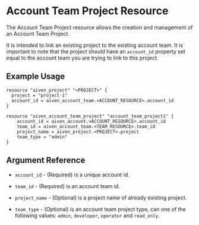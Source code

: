 # Account Team Project Resource

The Account Team Project resource allows the creation and management of an Account Team Project.

It is intended to link an existing project to the existing account team. 
It is important to note that the project should have an `account_id` property set equal to the
account team you are trying to link to this project. 

## Example Usage

```hcl
resource "aiven_project" "<PROJECT>" {
  project = "project-1"
  account_id = aiven_account_team.<ACCOUNT_RESOURCE>.account_id
}

resource "aiven_account_team_project" "account_team_project1" {
    account_id = aiven_account.<ACCOUNT_RESOURCE>.account_id
    team_id = aiven_account_team.<TEAM_RESOURCE>.team_id
    project_name = aiven_project.<PROJECT>.project
    team_type = "admin"
}
```

## Argument Reference

* `account_id` - (Required) is a unique account id.

* `team_id` - (Required) is an account team id.

* `project_name` - (Optional) is a project name of already existing project.

* `team_type` - (Optional) is an account team project type, can one of the following values: `admin`, 
`developer`, `operator` and `read_only`.